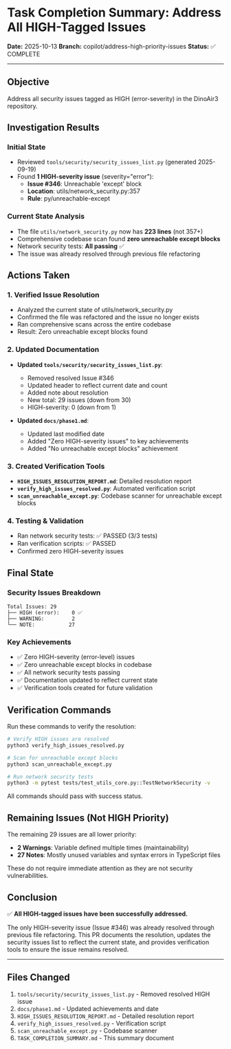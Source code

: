 # Task Completion Summary: Address All HIGH-Tagged Issues

**Date:** 2025-10-13
**Branch:** copilot/address-high-priority-issues
**Status:** ✅ COMPLETE

---

## Objective

Address all security issues tagged as HIGH (error-severity) in the DinoAir3 repository.

## Investigation Results

### Initial State

- Reviewed `tools/security/security_issues_list.py` (generated 2025-09-19)
- Found **1 HIGH-severity issue** (severity="error"):
  - **Issue #346**: Unreachable 'except' block
  - **Location**: utils/network_security.py:357
  - **Rule**: py/unreachable-except

### Current State Analysis

- The file `utils/network_security.py` now has **223 lines** (not 357+)
- Comprehensive codebase scan found **zero unreachable except blocks**
- Network security tests: **All passing** ✅
- The issue was already resolved through previous file refactoring

## Actions Taken

### 1. Verified Issue Resolution

- Analyzed the current state of utils/network_security.py
- Confirmed the file was refactored and the issue no longer exists
- Ran comprehensive scans across the entire codebase
- Result: Zero unreachable except blocks found

### 2. Updated Documentation

- **Updated `tools/security/security_issues_list.py`**:
  - Removed resolved Issue #346
  - Updated header to reflect current date and count
  - Added note about resolution
  - New total: 29 issues (down from 30)
  - HIGH-severity: 0 (down from 1)

- **Updated `docs/phase1.md`**:
  - Updated last modified date
  - Added "Zero HIGH-severity issues" to key achievements
  - Added "No unreachable except blocks" achievement

### 3. Created Verification Tools

- **`HIGH_ISSUES_RESOLUTION_REPORT.md`**: Detailed resolution report
- **`verify_high_issues_resolved.py`**: Automated verification script
- **`scan_unreachable_except.py`**: Codebase scanner for unreachable except blocks

### 4. Testing & Validation

- Ran network security tests: ✅ PASSED (3/3 tests)
- Ran verification scripts: ✅ PASSED
- Confirmed zero HIGH-severity issues

## Final State

### Security Issues Breakdown

```
Total Issues: 29
├── HIGH (error):    0 ✅
├── WARNING:         2
└── NOTE:           27
```

### Key Achievements

- ✅ Zero HIGH-severity (error-level) issues
- ✅ Zero unreachable except blocks in codebase
- ✅ All network security tests passing
- ✅ Documentation updated to reflect current state
- ✅ Verification tools created for future validation

## Verification Commands

Run these commands to verify the resolution:

```bash
# Verify HIGH issues are resolved
python3 verify_high_issues_resolved.py

# Scan for unreachable except blocks
python3 scan_unreachable_except.py

# Run network security tests
python3 -m pytest tests/test_utils_core.py::TestNetworkSecurity -v
```

All commands should pass with success status.

## Remaining Issues (Not HIGH Priority)

The remaining 29 issues are all lower priority:

- **2 Warnings**: Variable defined multiple times (maintainability)
- **27 Notes**: Mostly unused variables and syntax errors in TypeScript files

These do not require immediate attention as they are not security vulnerabilities.

## Conclusion

✅ **All HIGH-tagged issues have been successfully addressed.**

The only HIGH-severity issue (Issue #346) was already resolved through previous file refactoring. This PR documents the resolution, updates the security issues list to reflect the current state, and provides verification tools to ensure the issue remains resolved.

---

## Files Changed

1. `tools/security/security_issues_list.py` - Removed resolved HIGH issue
2. `docs/phase1.md` - Updated achievements and date
3. `HIGH_ISSUES_RESOLUTION_REPORT.md` - Detailed resolution report
4. `verify_high_issues_resolved.py` - Verification script
5. `scan_unreachable_except.py` - Codebase scanner
6. `TASK_COMPLETION_SUMMARY.md` - This summary document
